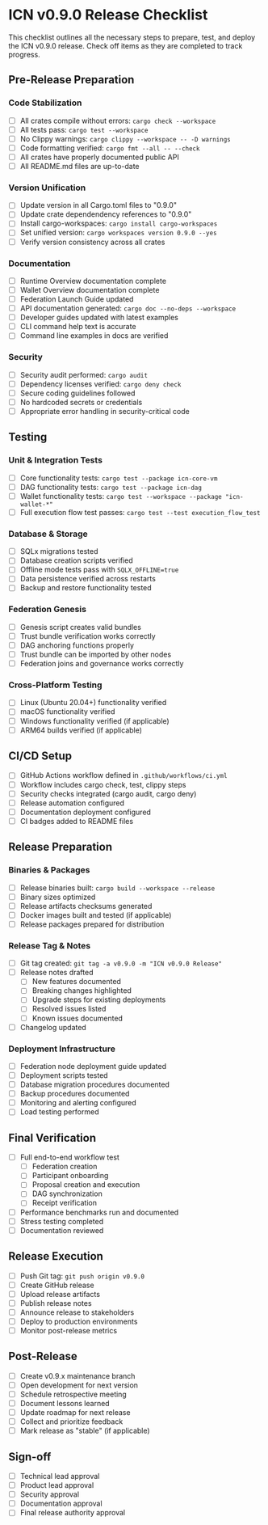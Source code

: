# ICN v0.9.0 Release Checklist

This checklist outlines all the necessary steps to prepare, test, and deploy the ICN v0.9.0 release. Check off items as they are completed to track progress.

## Pre-Release Preparation

### Code Stabilization

- [ ] All crates compile without errors: `cargo check --workspace`
- [ ] All tests pass: `cargo test --workspace`
- [ ] No Clippy warnings: `cargo clippy --workspace -- -D warnings`
- [ ] Code formatting verified: `cargo fmt --all -- --check`
- [ ] All crates have properly documented public API
- [ ] All README.md files are up-to-date

### Version Unification

- [ ] Update version in all Cargo.toml files to "0.9.0"
- [ ] Update crate dependendency references to "0.9.0"
- [ ] Install cargo-workspaces: `cargo install cargo-workspaces`
- [ ] Set unified version: `cargo workspaces version 0.9.0 --yes`
- [ ] Verify version consistency across all crates

### Documentation

- [ ] Runtime Overview documentation complete
- [ ] Wallet Overview documentation complete
- [ ] Federation Launch Guide updated
- [ ] API documentation generated: `cargo doc --no-deps --workspace`
- [ ] Developer guides updated with latest examples
- [ ] CLI command help text is accurate
- [ ] Command line examples in docs are verified

### Security

- [ ] Security audit performed: `cargo audit`
- [ ] Dependency licenses verified: `cargo deny check`
- [ ] Secure coding guidelines followed
- [ ] No hardcoded secrets or credentials
- [ ] Appropriate error handling in security-critical code

## Testing

### Unit & Integration Tests

- [ ] Core functionality tests: `cargo test --package icn-core-vm`
- [ ] DAG functionality tests: `cargo test --package icn-dag`
- [ ] Wallet functionality tests: `cargo test --workspace --package "icn-wallet-*"`
- [ ] Full execution flow test passes: `cargo test --test execution_flow_test`

### Database & Storage

- [ ] SQLx migrations tested
- [ ] Database creation scripts verified
- [ ] Offline mode tests pass with `SQLX_OFFLINE=true`
- [ ] Data persistence verified across restarts
- [ ] Backup and restore functionality tested

### Federation Genesis

- [ ] Genesis script creates valid bundles
- [ ] Trust bundle verification works correctly
- [ ] DAG anchoring functions properly
- [ ] Trust bundle can be imported by other nodes
- [ ] Federation joins and governance works correctly

### Cross-Platform Testing

- [ ] Linux (Ubuntu 20.04+) functionality verified
- [ ] macOS functionality verified
- [ ] Windows functionality verified (if applicable)
- [ ] ARM64 builds verified (if applicable)

## CI/CD Setup

- [ ] GitHub Actions workflow defined in `.github/workflows/ci.yml`
- [ ] Workflow includes cargo check, test, clippy steps
- [ ] Security checks integrated (cargo audit, cargo deny)
- [ ] Release automation configured
- [ ] Documentation deployment configured
- [ ] CI badges added to README files

## Release Preparation

### Binaries & Packages

- [ ] Release binaries built: `cargo build --workspace --release`
- [ ] Binary sizes optimized
- [ ] Release artifacts checksums generated
- [ ] Docker images built and tested (if applicable)
- [ ] Release packages prepared for distribution

### Release Tag & Notes

- [ ] Git tag created: `git tag -a v0.9.0 -m "ICN v0.9.0 Release"`
- [ ] Release notes drafted
  - [ ] New features documented
  - [ ] Breaking changes highlighted
  - [ ] Upgrade steps for existing deployments
  - [ ] Resolved issues listed
  - [ ] Known issues documented
- [ ] Changelog updated

### Deployment Infrastructure

- [ ] Federation node deployment guide updated
- [ ] Deployment scripts tested
- [ ] Database migration procedures documented
- [ ] Backup procedures documented
- [ ] Monitoring and alerting configured
- [ ] Load testing performed

## Final Verification

- [ ] Full end-to-end workflow test
  - [ ] Federation creation
  - [ ] Participant onboarding
  - [ ] Proposal creation and execution
  - [ ] DAG synchronization
  - [ ] Receipt verification
- [ ] Performance benchmarks run and documented
- [ ] Stress testing completed
- [ ] Documentation reviewed

## Release Execution

- [ ] Push Git tag: `git push origin v0.9.0`
- [ ] Create GitHub release
- [ ] Upload release artifacts
- [ ] Publish release notes
- [ ] Announce release to stakeholders
- [ ] Deploy to production environments
- [ ] Monitor post-release metrics

## Post-Release

- [ ] Create v0.9.x maintenance branch
- [ ] Open development for next version
- [ ] Schedule retrospective meeting
- [ ] Document lessons learned
- [ ] Update roadmap for next release
- [ ] Collect and prioritize feedback
- [ ] Mark release as "stable" (if applicable)

## Sign-off

- [ ] Technical lead approval
- [ ] Product lead approval
- [ ] Security approval
- [ ] Documentation approval
- [ ] Final release authority approval 